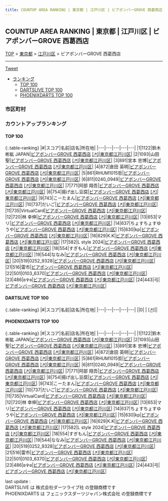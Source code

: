 ```yaml
---
title: COUNTUP AREA RANKING | 東京都 | 江戸川区 | ビアポンバーGROVE 西葛西店
---
```

## COUNTUP AREA RANKING | 東京都 | 江戸川区 | ビアポンバーGROVE 西葛西店

[TOP](/darts/rank/) > [東京都](/darts/rank/東京都/) > [江戸川区](/darts/rank/東京都/江戸川区/) > ビアポンバーGROVE 西葛西店

___

<a href="https://twitter.com/share?ref_src=twsrc%5Etfw" data-text="COUNTUP AREA RANKING | 東京都江戸川区ビアポンバーGROVE 西葛西店" class="twitter-share-button" data-hashtags="DARTSLIVE,PHOENIXDARTS,darts,ダーツ" data-show-count="false">Tweet</a>

* [ランキング](#カウントアップランキング)
    * [TOP 100](#top-100)
    * [DARTSLIVE TOP 100](#dartslive-top-100)
    * [PHOENIXDARTS TOP 100](#phoenixdarts-top-100)

### 市区町村

<ul>

</ul>

### カウントアップランキング

#### TOP 100



{:.table-ranking}
|#|スコア|名前|店名|所在地|
|---|---|---|---|---|
|1|1122|<span class="rank-name-pd">鈴木彬紘 JAPAN</span>|<a href="/darts/rank/shops/96244.html">ビアポンバーGROVE 西葛西店</a> <a href="https://vs.phoenixdarts.com/jp/shop/shopDetailInfo/s_96244?s_seq=96244">[↗]</a>|<a href="/darts/rank/東京都/江戸川区">東京都江戸川区</a>|
|2|1093|<span class="rank-name-pd"><span class="pro-icon-pd"></span>山田 聖</span>|<a href="/darts/rank/shops/96244.html">ビアポンバーGROVE 西葛西店</a> <a href="https://vs.phoenixdarts.com/jp/shop/shopDetailInfo/s_96244?s_seq=96244">[↗]</a>|<a href="/darts/rank/東京都/江戸川区">東京都江戸川区</a>|
|3|891|<span class="rank-name-pd"><span class="pro-icon-pd"></span>宮本 忠博</span>|<a href="/darts/rank/shops/96244.html">ビアポンバーGROVE 西葛西店</a> <a href="https://vs.phoenixdarts.com/jp/shop/shopDetailInfo/s_96244?s_seq=96244">[↗]</a>|<a href="/darts/rank/東京都/江戸川区">東京都江戸川区</a>|
|4|872|<span class="rank-name-pd"><span class="pro-icon-pd"></span>倉田 英明</span>|<a href="/darts/rank/shops/96244.html">ビアポンバーGROVE 西葛西店</a> <a href="https://vs.phoenixdarts.com/jp/shop/shopDetailInfo/s_96244?s_seq=96244">[↗]</a>|<a href="/darts/rank/東京都/江戸川区">東京都江戸川区</a>|
|5|861|<span class="rank-name-pd">RHUM1015哲</span>|<a href="/darts/rank/shops/96244.html">ビアポンバーGROVE 西葛西店</a> <a href="https://vs.phoenixdarts.com/jp/shop/shopDetailInfo/s_96244?s_seq=96244">[↗]</a>|<a href="/darts/rank/東京都/江戸川区">東京都江戸川区</a>|
|6|811|<span class="rank-name-pd">0240_0949</span>|<a href="/darts/rank/shops/96244.html">ビアポンバーGROVE 西葛西店</a> <a href="https://vs.phoenixdarts.com/jp/shop/shopDetailInfo/s_96244?s_seq=96244">[↗]</a>|<a href="/darts/rank/東京都/江戸川区">東京都江戸川区</a>|
|7|771|<span class="rank-name-pd">阿部 翔吾</span>|<a href="/darts/rank/shops/96244.html">ビアポンバーGROVE 西葛西店</a> <a href="https://vs.phoenixdarts.com/jp/shop/shopDetailInfo/s_96244?s_seq=96244">[↗]</a>|<a href="/darts/rank/東京都/江戸川区">東京都江戸川区</a>|
|8|754|<span class="rank-name-pd">揚げ出し豆腐</span>|<a href="/darts/rank/shops/96244.html">ビアポンバーGROVE 西葛西店</a> <a href="https://vs.phoenixdarts.com/jp/shop/shopDetailInfo/s_96244?s_seq=96244">[↗]</a>|<a href="/darts/rank/東京都/江戸川区">東京都江戸川区</a>|
|9|743|<span class="rank-name-pd">こーたまん</span>|<a href="/darts/rank/shops/96244.html">ビアポンバーGROVE 西葛西店</a> <a href="https://vs.phoenixdarts.com/jp/shop/shopDetailInfo/s_96244?s_seq=96244">[↗]</a>|<a href="/darts/rank/東京都/江戸川区">東京都江戸川区</a>|
|10|737|<span class="rank-name-pd">だいご</span>|<a href="/darts/rank/shops/96244.html">ビアポンバーGROVE 西葛西店</a> <a href="https://vs.phoenixdarts.com/jp/shop/shopDetailInfo/s_96244?s_seq=96244">[↗]</a>|<a href="/darts/rank/東京都/江戸川区">東京都江戸川区</a>|
|11|735|<span class="rank-name-pd">VirtualCard</span>|<a href="/darts/rank/shops/96244.html">ビアポンバーGROVE 西葛西店</a> <a href="https://vs.phoenixdarts.com/jp/shop/shopDetailInfo/s_96244?s_seq=96244">[↗]</a>|<a href="/darts/rank/東京都/江戸川区">東京都江戸川区</a>|
|12|720|<span class="rank-name-pd"><span class="pro-icon-pd"></span>林 幸伸</span>|<a href="/darts/rank/shops/96244.html">ビアポンバーGROVE 西葛西店</a> <a href="https://vs.phoenixdarts.com/jp/shop/shopDetailInfo/s_96244?s_seq=96244">[↗]</a>|<a href="/darts/rank/東京都/江戸川区">東京都江戸川区</a>|
|13|653|<span class="rank-name-pd">マリ</span>|<a href="/darts/rank/shops/96244.html">ビアポンバーGROVE 西葛西店</a> <a href="https://vs.phoenixdarts.com/jp/shop/shopDetailInfo/s_96244?s_seq=96244">[↗]</a>|<a href="/darts/rank/東京都/江戸川区">東京都江戸川区</a>|
|14|637|<span class="rank-name-pd">ちょすちょすゆうや</span>|<a href="/darts/rank/shops/96244.html">ビアポンバーGROVE 西葛西店</a> <a href="https://vs.phoenixdarts.com/jp/shop/shopDetailInfo/s_96244?s_seq=96244">[↗]</a>|<a href="/darts/rank/東京都/江戸川区">東京都江戸川区</a>|
|15|630|<span class="rank-name-pd">kp</span>|<a href="/darts/rank/shops/96244.html">ビアポンバーGROVE 西葛西店</a> <a href="https://vs.phoenixdarts.com/jp/shop/shopDetailInfo/s_96244?s_seq=96244">[↗]</a>|<a href="/darts/rank/東京都/江戸川区">東京都江戸川区</a>|
|16|629|<span class="rank-name-pd">K.K</span>|<a href="/darts/rank/shops/96244.html">ビアポンバーGROVE 西葛西店</a> <a href="https://vs.phoenixdarts.com/jp/shop/shopDetailInfo/s_96244?s_seq=96244">[↗]</a>|<a href="/darts/rank/東京都/江戸川区">東京都江戸川区</a>|
|17|582|<span class="rank-name-pd">L style 2024</span>|<a href="/darts/rank/shops/96244.html">ビアポンバーGROVE 西葛西店</a> <a href="https://vs.phoenixdarts.com/jp/shop/shopDetailInfo/s_96244?s_seq=96244">[↗]</a>|<a href="/darts/rank/東京都/江戸川区">東京都江戸川区</a>|
|18|554|<span class="rank-name-pd">すぎもん</span>|<a href="/darts/rank/shops/96244.html">ビアポンバーGROVE 西葛西店</a> <a href="https://vs.phoenixdarts.com/jp/shop/shopDetailInfo/s_96244?s_seq=96244">[↗]</a>|<a href="/darts/rank/東京都/江戸川区">東京都江戸川区</a>|
|19|544|<span class="rank-name-pd">ななみ</span>|<a href="/darts/rank/shops/96244.html">ビアポンバーGROVE 西葛西店</a> <a href="https://vs.phoenixdarts.com/jp/shop/shopDetailInfo/s_96244?s_seq=96244">[↗]</a>|<a href="/darts/rank/東京都/江戸川区">東京都江戸川区</a>|
|20|519|<span class="rank-name-pd">0252_9328</span>|<a href="/darts/rank/shops/96244.html">ビアポンバーGROVE 西葛西店</a> <a href="https://vs.phoenixdarts.com/jp/shop/shopDetailInfo/s_96244?s_seq=96244">[↗]</a>|<a href="/darts/rank/東京都/江戸川区">東京都江戸川区</a>|
|21|516|<span class="rank-name-pd">雷市</span>|<a href="/darts/rank/shops/96244.html">ビアポンバーGROVE 西葛西店</a> <a href="https://vs.phoenixdarts.com/jp/shop/shopDetailInfo/s_96244?s_seq=96244">[↗]</a>|<a href="/darts/rank/東京都/江戸川区">東京都江戸川区</a>|
|22|501|<span class="rank-name-pd">0103_6370</span>|<a href="/darts/rank/shops/96244.html">ビアポンバーGROVE 西葛西店</a> <a href="https://vs.phoenixdarts.com/jp/shop/shopDetailInfo/s_96244?s_seq=96244">[↗]</a>|<a href="/darts/rank/東京都/江戸川区">東京都江戸川区</a>|
|23|486|<span class="rank-name-pd">ʚ✞ɞ</span>|<a href="/darts/rank/shops/96244.html">ビアポンバーGROVE 西葛西店</a> <a href="https://vs.phoenixdarts.com/jp/shop/shopDetailInfo/s_96244?s_seq=96244">[↗]</a>|<a href="/darts/rank/東京都/江戸川区">東京都江戸川区</a>|
|24|443|<span class="rank-name-pd">弓</span>|<a href="/darts/rank/shops/96244.html">ビアポンバーGROVE 西葛西店</a> <a href="https://vs.phoenixdarts.com/jp/shop/shopDetailInfo/s_96244?s_seq=96244">[↗]</a>|<a href="/darts/rank/東京都/江戸川区">東京都江戸川区</a>|


#### DARTSLIVE TOP 100



{:.table-ranking}
|#|スコア|名前|店名|所在地|
|---|---|---|---|---|
||0|<span class="rank-name-dl"> </span>|<a href="/darts/rank/shops/.html"></a> <a href="">[↗]</a>|<a href="/darts/rank//"></a>|


#### PHOENIXDARTS TOP 100



{:.table-ranking}
|#|スコア|名前|店名|所在地|
|---|---|---|---|---|
|1|1122|<span class="rank-name-pd">鈴木彬紘 JAPAN</span>|<a href="/darts/rank/shops/96244.html">ビアポンバーGROVE 西葛西店</a> <a href="https://vs.phoenixdarts.com/jp/shop/shopDetailInfo/s_96244?s_seq=96244">[↗]</a>|<a href="/darts/rank/東京都/江戸川区">東京都江戸川区</a>|
|2|1093|<span class="rank-name-pd"><span class="pro-icon-pd"></span>山田 聖</span>|<a href="/darts/rank/shops/96244.html">ビアポンバーGROVE 西葛西店</a> <a href="https://vs.phoenixdarts.com/jp/shop/shopDetailInfo/s_96244?s_seq=96244">[↗]</a>|<a href="/darts/rank/東京都/江戸川区">東京都江戸川区</a>|
|3|891|<span class="rank-name-pd"><span class="pro-icon-pd"></span>宮本 忠博</span>|<a href="/darts/rank/shops/96244.html">ビアポンバーGROVE 西葛西店</a> <a href="https://vs.phoenixdarts.com/jp/shop/shopDetailInfo/s_96244?s_seq=96244">[↗]</a>|<a href="/darts/rank/東京都/江戸川区">東京都江戸川区</a>|
|4|872|<span class="rank-name-pd"><span class="pro-icon-pd"></span>倉田 英明</span>|<a href="/darts/rank/shops/96244.html">ビアポンバーGROVE 西葛西店</a> <a href="https://vs.phoenixdarts.com/jp/shop/shopDetailInfo/s_96244?s_seq=96244">[↗]</a>|<a href="/darts/rank/東京都/江戸川区">東京都江戸川区</a>|
|5|861|<span class="rank-name-pd">RHUM1015哲</span>|<a href="/darts/rank/shops/96244.html">ビアポンバーGROVE 西葛西店</a> <a href="https://vs.phoenixdarts.com/jp/shop/shopDetailInfo/s_96244?s_seq=96244">[↗]</a>|<a href="/darts/rank/東京都/江戸川区">東京都江戸川区</a>|
|6|811|<span class="rank-name-pd">0240_0949</span>|<a href="/darts/rank/shops/96244.html">ビアポンバーGROVE 西葛西店</a> <a href="https://vs.phoenixdarts.com/jp/shop/shopDetailInfo/s_96244?s_seq=96244">[↗]</a>|<a href="/darts/rank/東京都/江戸川区">東京都江戸川区</a>|
|7|771|<span class="rank-name-pd">阿部 翔吾</span>|<a href="/darts/rank/shops/96244.html">ビアポンバーGROVE 西葛西店</a> <a href="https://vs.phoenixdarts.com/jp/shop/shopDetailInfo/s_96244?s_seq=96244">[↗]</a>|<a href="/darts/rank/東京都/江戸川区">東京都江戸川区</a>|
|8|754|<span class="rank-name-pd">揚げ出し豆腐</span>|<a href="/darts/rank/shops/96244.html">ビアポンバーGROVE 西葛西店</a> <a href="https://vs.phoenixdarts.com/jp/shop/shopDetailInfo/s_96244?s_seq=96244">[↗]</a>|<a href="/darts/rank/東京都/江戸川区">東京都江戸川区</a>|
|9|743|<span class="rank-name-pd">こーたまん</span>|<a href="/darts/rank/shops/96244.html">ビアポンバーGROVE 西葛西店</a> <a href="https://vs.phoenixdarts.com/jp/shop/shopDetailInfo/s_96244?s_seq=96244">[↗]</a>|<a href="/darts/rank/東京都/江戸川区">東京都江戸川区</a>|
|10|737|<span class="rank-name-pd">だいご</span>|<a href="/darts/rank/shops/96244.html">ビアポンバーGROVE 西葛西店</a> <a href="https://vs.phoenixdarts.com/jp/shop/shopDetailInfo/s_96244?s_seq=96244">[↗]</a>|<a href="/darts/rank/東京都/江戸川区">東京都江戸川区</a>|
|11|735|<span class="rank-name-pd">VirtualCard</span>|<a href="/darts/rank/shops/96244.html">ビアポンバーGROVE 西葛西店</a> <a href="https://vs.phoenixdarts.com/jp/shop/shopDetailInfo/s_96244?s_seq=96244">[↗]</a>|<a href="/darts/rank/東京都/江戸川区">東京都江戸川区</a>|
|12|720|<span class="rank-name-pd"><span class="pro-icon-pd"></span>林 幸伸</span>|<a href="/darts/rank/shops/96244.html">ビアポンバーGROVE 西葛西店</a> <a href="https://vs.phoenixdarts.com/jp/shop/shopDetailInfo/s_96244?s_seq=96244">[↗]</a>|<a href="/darts/rank/東京都/江戸川区">東京都江戸川区</a>|
|13|653|<span class="rank-name-pd">マリ</span>|<a href="/darts/rank/shops/96244.html">ビアポンバーGROVE 西葛西店</a> <a href="https://vs.phoenixdarts.com/jp/shop/shopDetailInfo/s_96244?s_seq=96244">[↗]</a>|<a href="/darts/rank/東京都/江戸川区">東京都江戸川区</a>|
|14|637|<span class="rank-name-pd">ちょすちょすゆうや</span>|<a href="/darts/rank/shops/96244.html">ビアポンバーGROVE 西葛西店</a> <a href="https://vs.phoenixdarts.com/jp/shop/shopDetailInfo/s_96244?s_seq=96244">[↗]</a>|<a href="/darts/rank/東京都/江戸川区">東京都江戸川区</a>|
|15|630|<span class="rank-name-pd">kp</span>|<a href="/darts/rank/shops/96244.html">ビアポンバーGROVE 西葛西店</a> <a href="https://vs.phoenixdarts.com/jp/shop/shopDetailInfo/s_96244?s_seq=96244">[↗]</a>|<a href="/darts/rank/東京都/江戸川区">東京都江戸川区</a>|
|16|629|<span class="rank-name-pd">K.K</span>|<a href="/darts/rank/shops/96244.html">ビアポンバーGROVE 西葛西店</a> <a href="https://vs.phoenixdarts.com/jp/shop/shopDetailInfo/s_96244?s_seq=96244">[↗]</a>|<a href="/darts/rank/東京都/江戸川区">東京都江戸川区</a>|
|17|582|<span class="rank-name-pd">L style 2024</span>|<a href="/darts/rank/shops/96244.html">ビアポンバーGROVE 西葛西店</a> <a href="https://vs.phoenixdarts.com/jp/shop/shopDetailInfo/s_96244?s_seq=96244">[↗]</a>|<a href="/darts/rank/東京都/江戸川区">東京都江戸川区</a>|
|18|554|<span class="rank-name-pd">すぎもん</span>|<a href="/darts/rank/shops/96244.html">ビアポンバーGROVE 西葛西店</a> <a href="https://vs.phoenixdarts.com/jp/shop/shopDetailInfo/s_96244?s_seq=96244">[↗]</a>|<a href="/darts/rank/東京都/江戸川区">東京都江戸川区</a>|
|19|544|<span class="rank-name-pd">ななみ</span>|<a href="/darts/rank/shops/96244.html">ビアポンバーGROVE 西葛西店</a> <a href="https://vs.phoenixdarts.com/jp/shop/shopDetailInfo/s_96244?s_seq=96244">[↗]</a>|<a href="/darts/rank/東京都/江戸川区">東京都江戸川区</a>|
|20|519|<span class="rank-name-pd">0252_9328</span>|<a href="/darts/rank/shops/96244.html">ビアポンバーGROVE 西葛西店</a> <a href="https://vs.phoenixdarts.com/jp/shop/shopDetailInfo/s_96244?s_seq=96244">[↗]</a>|<a href="/darts/rank/東京都/江戸川区">東京都江戸川区</a>|
|21|516|<span class="rank-name-pd">雷市</span>|<a href="/darts/rank/shops/96244.html">ビアポンバーGROVE 西葛西店</a> <a href="https://vs.phoenixdarts.com/jp/shop/shopDetailInfo/s_96244?s_seq=96244">[↗]</a>|<a href="/darts/rank/東京都/江戸川区">東京都江戸川区</a>|
|22|501|<span class="rank-name-pd">0103_6370</span>|<a href="/darts/rank/shops/96244.html">ビアポンバーGROVE 西葛西店</a> <a href="https://vs.phoenixdarts.com/jp/shop/shopDetailInfo/s_96244?s_seq=96244">[↗]</a>|<a href="/darts/rank/東京都/江戸川区">東京都江戸川区</a>|
|23|486|<span class="rank-name-pd">ʚ✞ɞ</span>|<a href="/darts/rank/shops/96244.html">ビアポンバーGROVE 西葛西店</a> <a href="https://vs.phoenixdarts.com/jp/shop/shopDetailInfo/s_96244?s_seq=96244">[↗]</a>|<a href="/darts/rank/東京都/江戸川区">東京都江戸川区</a>|
|24|443|<span class="rank-name-pd">弓</span>|<a href="/darts/rank/shops/96244.html">ビアポンバーGROVE 西葛西店</a> <a href="https://vs.phoenixdarts.com/jp/shop/shopDetailInfo/s_96244?s_seq=96244">[↗]</a>|<a href="/darts/rank/東京都/江戸川区">東京都江戸川区</a>|


<div class="footer border-top border-gray-light mt-5 pt-3 text-right text-gray">
    last update : <span style="font-weight: italic" id="foot_last_modified"></span><br />
    DARTSLIVE は 株式会社ダーツライブ社 の登録商標です<br />
    PHOENIXDARTS は フェニックスダーツジャパン株式会社 の登録商標です<br />
</div>

<script src="https://cdnjs.cloudflare.com/ajax/libs/jquery.tablesorter/2.31.3/js/jquery.tablesorter.min.js" integrity="sha512-qzgd5cYSZcosqpzpn7zF2ZId8f/8CHmFKZ8j7mU4OUXTNRd5g+ZHBPsgKEwoqxCtdQvExE5LprwwPAgoicguNg==" crossorigin="anonymous" referrerpolicy="no-referrer"></script>
<link rel="stylesheet" href="https://cdnjs.cloudflare.com/ajax/libs/jquery.tablesorter/2.31.3/css/theme.default.min.css" integrity="sha512-wghhOJkjQX0Lh3NSWvNKeZ0ZpNn+SPVXX1Qyc9OCaogADktxrBiBdKGDoqVUOyhStvMBmJQ8ZdMHiR3wuEq8+w==" crossorigin="anonymous" referrerpolicy="no-referrer" />
<script>
$(function() {
    $(".table-ranking").tablesorter({sortList:[[0, 0]]});
    $("#foot_last_modified").text(formatDate(new Date(document.lastModified), 'yyyy-MM-dd HH:mm:ss'));
});
</script>

<script async src="https://platform.twitter.com/widgets.js" charset="utf-8"></script>